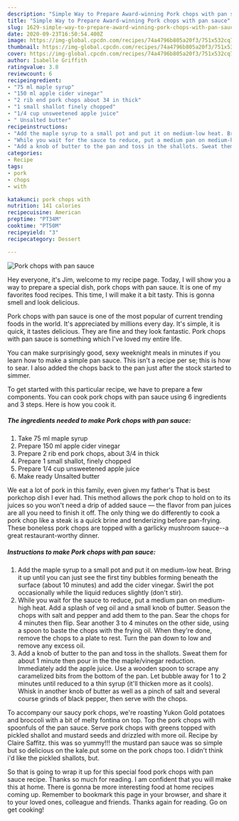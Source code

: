 ```yaml
---
description: "Simple Way to Prepare Award-winning Pork chops with pan sauce"
title: "Simple Way to Prepare Award-winning Pork chops with pan sauce"
slug: 1629-simple-way-to-prepare-award-winning-pork-chops-with-pan-sauce
date: 2020-09-23T16:50:54.400Z
image: https://img-global.cpcdn.com/recipes/74a4796b805a20f3/751x532cq70/pork-chops-with-pan-sauce-recipe-main-photo.jpg
thumbnail: https://img-global.cpcdn.com/recipes/74a4796b805a20f3/751x532cq70/pork-chops-with-pan-sauce-recipe-main-photo.jpg
cover: https://img-global.cpcdn.com/recipes/74a4796b805a20f3/751x532cq70/pork-chops-with-pan-sauce-recipe-main-photo.jpg
author: Isabelle Griffith
ratingvalue: 3.8
reviewcount: 6
recipeingredient:
- "75 ml maple syrup"
- "150 ml apple cider vinegar"
- "2 rib end pork chops about 34 in thick"
- "1 small shallot finely chopped"
- "1/4 cup unsweetened apple juice"
- " Unsalted butter"
recipeinstructions:
- "Add the maple syrup to a small pot and put it on medium-low heat. Bring it up until you can just see the first tiny bubbles forming beneath the surface (about 10 minutes) and add the cider vinegar. Swirl the pot occasionally while the liquid reduces slightly (don&#39;t stir)."
- "While you wait for the sauce to reduce, put a medium pan on medium-high heat. Add a splash of veg oil and a small knob of butter. Season the chops with salt and pepper and add them to the pan. Sear the chops for 4 minutes then flip. Sear another 3 to 4 minutes on the other side, using a spoon to baste the chops with the frying oil. When they&#39;re done, remove the chops to a plate to rest. Turn the pan down to low and remove any excess oil."
- "Add a knob of butter to the pan and toss in the shallots. Sweat them for about 1 minute then pour in the the maple/vinegar reduction. Immediately add the apple juice. Use a wooden spoon to scrape any caramelized bits from the bottom of the pan. Let bubble away for 1 to 2 minutes until reduced to a thin syrup (it&#39;ll thicken more as it cools). Whisk in another knob of butter as well as a pinch of salt and several course grinds of black pepper, then serve with the chops."
categories:
- Recipe
tags:
- pork
- chops
- with

katakunci: pork chops with 
nutrition: 141 calories
recipecuisine: American
preptime: "PT34M"
cooktime: "PT50M"
recipeyield: "3"
recipecategory: Dessert

---
```



![Pork chops with pan sauce](https://img-global.cpcdn.com/recipes/74a4796b805a20f3/751x532cq70/pork-chops-with-pan-sauce-recipe-main-photo.jpg)

Hey everyone, it's Jim, welcome to my recipe page. Today, I will show you a way to prepare a special dish, pork chops with pan sauce. It is one of my favorites food recipes. This time, I will make it a bit tasty. This is gonna smell and look delicious.

Pork chops with pan sauce is one of the most popular of current trending foods in the world. It's appreciated by millions every day. It's simple, it is quick, it tastes delicious. They are fine and they look fantastic. Pork chops with pan sauce is something which I've loved my entire life.

You can make surprisingly good, sexy weeknight meals in minutes if you learn how to make a simple pan sauce. This isn&#39;t a recipe per se; this is how to sear. I also added the chops back to the pan just after the stock started to simmer.


To get started with this particular recipe, we have to prepare a few components. You can cook pork chops with pan sauce using 6 ingredients and 3 steps. Here is how you cook it.

<!--inarticleads1-->

##### The ingredients needed to make Pork chops with pan sauce:

1. Take 75 ml maple syrup
1. Prepare 150 ml apple cider vinegar
1. Prepare 2 rib end pork chops, about 3/4 in thick
1. Prepare 1 small shallot, finely chopped
1. Prepare 1/4 cup unsweetened apple juice
1. Make ready  Unsalted butter


We eat a lot of pork in this family, even given my father&#39;s That is best porkchop dish I ever had. This method allows the pork chop to hold on to its juices so you won&#39;t need a drip of added sauce — the flavor from pan juices are all you need to finish it off. The only thing we do differently to cook a pork chop like a steak is a quick brine and tenderizing before pan-frying. These boneless pork chops are topped with a garlicky mushroom sauce--a great restaurant-worthy dinner. 

<!--inarticleads2-->

##### Instructions to make Pork chops with pan sauce:

1. Add the maple syrup to a small pot and put it on medium-low heat. Bring it up until you can just see the first tiny bubbles forming beneath the surface (about 10 minutes) and add the cider vinegar. Swirl the pot occasionally while the liquid reduces slightly (don&#39;t stir).
1. While you wait for the sauce to reduce, put a medium pan on medium-high heat. Add a splash of veg oil and a small knob of butter. Season the chops with salt and pepper and add them to the pan. Sear the chops for 4 minutes then flip. Sear another 3 to 4 minutes on the other side, using a spoon to baste the chops with the frying oil. When they&#39;re done, remove the chops to a plate to rest. Turn the pan down to low and remove any excess oil.
1. Add a knob of butter to the pan and toss in the shallots. Sweat them for about 1 minute then pour in the the maple/vinegar reduction. Immediately add the apple juice. Use a wooden spoon to scrape any caramelized bits from the bottom of the pan. Let bubble away for 1 to 2 minutes until reduced to a thin syrup (it&#39;ll thicken more as it cools). Whisk in another knob of butter as well as a pinch of salt and several course grinds of black pepper, then serve with the chops.


To accompany our saucy pork chops, we&#39;re roasting Yukon Gold potatoes and broccoli with a bit of melty fontina on top. Top the pork chops with spoonfuls of the pan sauce. Serve pork chops with greens topped with pickled shallot and mustard seeds and drizzled with more oil. Recipe by Claire Saffitz. this was so yummy!!! the mustard pan sauce was so simple but so delicious on the kale.put some on the pork chops too. I didn&#39;t think i&#39;d like the pickled shallots, but. 

So that is going to wrap it up for this special food pork chops with pan sauce recipe. Thanks so much for reading. I am confident that you will make this at home. There is gonna be more interesting food at home recipes coming up. Remember to bookmark this page in your browser, and share it to your loved ones, colleague and friends. Thanks again for reading. Go on get cooking!
